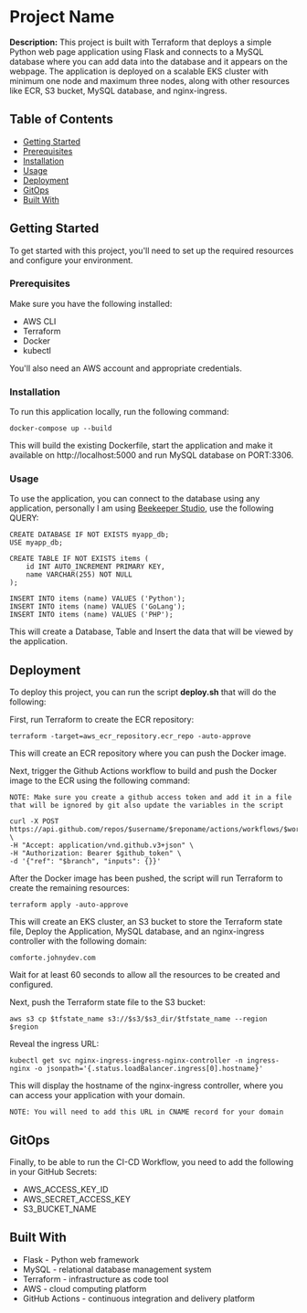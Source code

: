 # Project Name

**Description:** This project is built with Terraform that deploys a simple Python web page application using Flask and connects to a MySQL database where you can add data into the database and it appears on the webpage. The application is deployed on a scalable EKS cluster with minimum one node and maximum three nodes, along with other resources like ECR, S3 bucket, MySQL database, and nginx-ingress.

## Table of Contents

- [Getting Started](#getting-started)
- [Prerequisites](#prerequisites)
- [Installation](#installation)
- [Usage](#usage)
- [Deployment](#deployment)
- [GitOps](#gitops)
- [Built With](#built-with)

## Getting Started

To get started with this project, you'll need to set up the required resources and configure your environment.

### Prerequisites

Make sure you have the following installed:

- AWS CLI
- Terraform
- Docker
- kubectl

You'll also need an AWS account and appropriate credentials.

### Installation

To run this application locally, run the following command:

```
docker-compose up --build
```

This will build the existing Dockerfile, start the application and make it available on http://localhost:5000 and run MySQL database on PORT:3306.

### Usage

To use the application, you can connect to the database using any application, personally I am using [Beekeeper Studio](https://www.beekeeperstudio.io/), use the following QUERY:

```
CREATE DATABASE IF NOT EXISTS myapp_db;
USE myapp_db;

CREATE TABLE IF NOT EXISTS items (
    id INT AUTO_INCREMENT PRIMARY KEY,
    name VARCHAR(255) NOT NULL
);

INSERT INTO items (name) VALUES ('Python');
INSERT INTO items (name) VALUES ('GoLang');
INSERT INTO items (name) VALUES ('PHP');
```

This will create a Database, Table and Insert the data that will be viewed by the application.

## Deployment

To deploy this project, you can run the script **deploy.sh** that will do the following:

First, run Terraform to create the ECR repository:

```
terraform -target=aws_ecr_repository.ecr_repo -auto-approve
```

This will create an ECR repository where you can push the Docker image.

Next, trigger the Github Actions workflow to build and push the Docker image to the ECR using the following command:

`NOTE: Make sure you create a github access token and add it in a file that will be ignored by git also update the variables in the script`

```
curl -X POST https://api.github.com/repos/$username/$reponame/actions/workflows/$workflow_id/dispatches \
-H "Accept: application/vnd.github.v3+json" \
-H "Authorization: Bearer $github_token" \
-d '{"ref": "$branch", "inputs": {}}'
```

After the Docker image has been pushed, the script will run Terraform to create the remaining resources:

```
terraform apply -auto-approve
```

This will create an EKS cluster, an S3 bucket to store the Terraform state file, Deploy the Application, MySQL database, and an nginx-ingress controller with the following domain:

```
comforte.johnydev.com
```

Wait for at least 60 seconds to allow all the resources to be created and configured.

Next, push the Terraform state file to the S3 bucket:

```
aws s3 cp $tfstate_name s3://$s3/$s3_dir/$tfstate_name --region $region
```

Reveal the ingress URL:

```
kubectl get svc nginx-ingress-ingress-nginx-controller -n ingress-nginx -o jsonpath='{.status.loadBalancer.ingress[0].hostname}'
```

This will display the hostname of the nginx-ingress controller, where you can access your application with your domain.

`NOTE: You will need to add this URL in CNAME record for your domain`

## GitOps

Finally, to be able to run the CI-CD Workflow, you need to add the following in your GitHub Secrets:

- AWS_ACCESS_KEY_ID
- AWS_SECRET_ACCESS_KEY
- S3_BUCKET_NAME

## Built With

- Flask - Python web framework
- MySQL - relational database management system
- Terraform - infrastructure as code tool
- AWS - cloud computing platform
- GitHub Actions - continuous integration and delivery platform
